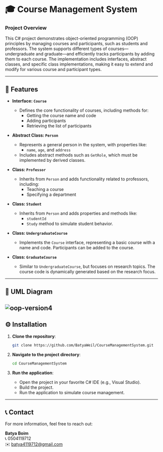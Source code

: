 # 🎓 Course Management System

### Project Overview
This C# project demonstrates object-oriented programming (OOP) principles by managing courses and participants, such as students and professors. The system supports different types of courses—undergraduate and graduate—and efficiently tracks participants by adding them to each course. The implementation includes interfaces, abstract classes, and specific class implementations, making it easy to extend and modify for various course and participant types.

---

## 🚀 Features

- **Interface: `Course`**
  - Defines the core functionality of courses, including methods for:
    - Getting the course name and code
    - Adding participants
    - Retrieving the list of participants
 
- **Abstract Class: `Person`**
  - Represents a general person in the system, with properties like:
    - `name`, `age`, and `address`
  - Includes abstract methods such as `GetRole`, which must be implemented by derived classes.
 
- **Class: `Professor`**
  - Inherits from `Person` and adds functionality related to professors, including:
    - Teaching a course
    - Specifying a department

- **Class: `Student`**
  - Inherits from `Person` and adds properties and methods like:
    - `studentId`
    - `Study` method to simulate student behavior.

- **Class: `UndergraduateCourse`**
  - Implements the `Course` interface, representing a basic course with a name and code. Participants can be added to the course.

- **Class: `GraduateCourse`**
  - Similar to `UndergraduateCourse`, but focuses on research topics. The course code is dynamically generated based on the research focus.

---

## 📐 UML Diagram
![oop-version4](https://github.com/user-attachments/assets/1de31bdc-95b9-41a3-a000-11c402c8fa02)
---

## ⚙️ Installation

1. **Clone the repository**:
    ```bash
    git clone https://github.com/BatyaWeil/CourseManagementSystem.git
    ```

2. **Navigate to the project directory**:
    ```bash
    cd CourseManagementSystem
    ```

3. **Run the application**:
    - Open the project in your favorite C# IDE (e.g., Visual Studio).
    - Build the project.
    - Run the application to simulate course management.

---

## 📞 Contact
For more information, feel free to reach out:

**Batya Boim**  
📞 0504119712  
✉️ batya4119712@gmail.com
